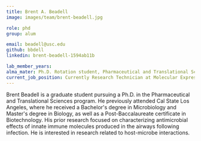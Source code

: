 ```yaml
---
title: Brent A. Beadell
image: images/team/brent-beadell.jpg

role: phd
group: alum

email: beadell@usc.edu
github: bbdell
linkedin: brent-beadell-1594ab11b

lab_member_years: 
alma_mater: Ph.D. Rotation student, Pharmaceutical and Translational Sciences (PHTS) Program, USC School of Pharmacy
current_job_position: Currently Research Technician at Molecular Express, Inc.
---
```


Brent Beadell is a graduate student pursuing a Ph.D. in the Pharmaceutical and Translational Sciences program.
He previously attended Cal State Los Angeles, where he received a Bachelor's degree in Microbiology and Master's degree in Biology, as well as a Post-Baccalaureate certificate in Biotechnology.
His prior research focused on characterizing antimicrobial effects of innate immune molecules produced in the airways following infection. He is interested in research related to host-microbe interactions.
